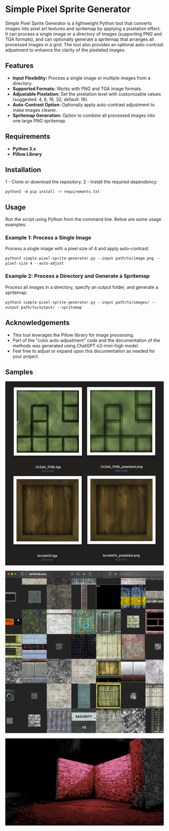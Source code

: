 # Simple Pixel Sprite Generator

Simple Pixel Sprite Generator is a lightweight Python tool that converts images into pixel art textures and spritemap by applying a pixelation effect. It can process a single image or a directory of images (supporting PNG and TGA formats), and can optionally generate a spritemap that arranges all processed images in a grid. The tool also provides an optional auto-contrast adjustment to enhance the clarity of the pixelated images.

## Features

- **Input Flexibility:** Process a single image or multiple images from a directory.
- **Supported Formats:** Works with PNG and TGA image formats.
- **Adjustable Pixelation:** Set the pixelation level with customizable values (suggested: 4, 8, 16, 32; default: 16).
- **Auto-Contrast Option:** Optionally apply auto-contrast adjustment to make images clearer.
- **Spritemap Generation:** Option to combine all processed images into one large PNG spritemap.

## Requirements

- **Python 3.x**
- **Pillow Library** 
## Installation
1 - Clone or download the repository.
2 - Install the required dependency:

```
python3 -m pip install -r requirements.txt
```

## Usage
Run the script using Python from the command line. Below are some usage examples:

### Example 1: Process a Single Image
Process a single image with a pixel size of 4 and apply auto-contrast:

```
python3 simple-pixel-sprite-generator.py --input path/to/image.png --pixel-size 4 --auto-adjust
```

### Example 2: Process a Directory and Generate a Spritemap
Process all images in a directory, specify an output folder, and generate a spritemap:

```
python3 simple-pixel-sprite-generator.py --input path/to/images/ --output path/to/output/ --spritemap
```

## Acknowledgements
- This tool leverages the Pillow library for image processing.
- Part of the "color auto-adjustment" code and the documentation of the methods was generated using ChatGPT o3-mini-high model.
- Feel free to adjust or expand upon this documentation as needed for your project.

## Samples
![Textures Samples](https://github.com/maclovin/simple-pixel-sprite-generator/blob/main/doc/textures-before-after.png?raw=true)


![Generated Spritemap](https://github.com/maclovin/simple-pixel-sprite-generator/blob/main/doc/spritemap.png?raw=true)


![Unity Scene Using Pixelated Textures](https://github.com/maclovin/simple-pixel-sprite-generator/blob/main/doc/unity-example.png?raw=true)

